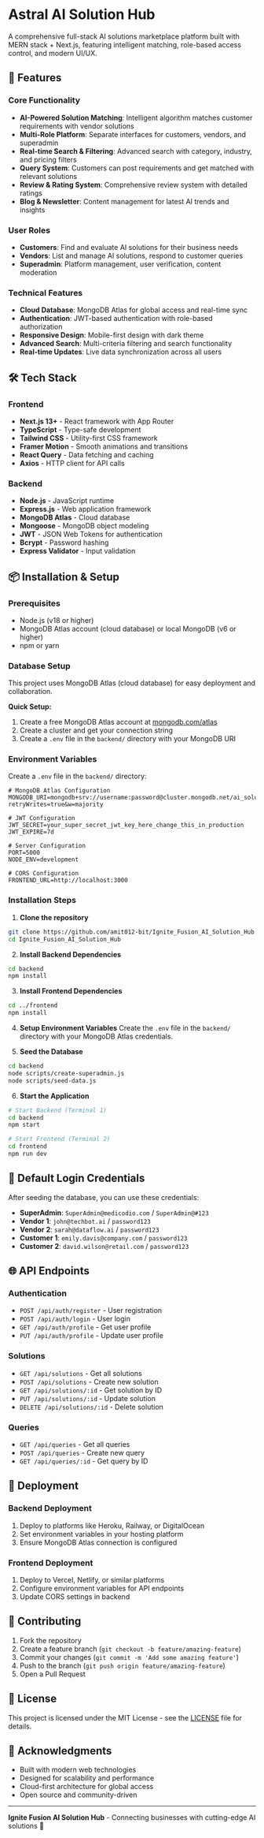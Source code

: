 # Astral AI Solution Hub

A comprehensive full-stack AI solutions marketplace platform built with MERN stack + Next.js, featuring intelligent matching, role-based access control, and modern UI/UX.

## 🚀 Features

### Core Functionality
- **AI-Powered Solution Matching**: Intelligent algorithm matches customer requirements with vendor solutions
- **Multi-Role Platform**: Separate interfaces for customers, vendors, and superadmin
- **Real-time Search & Filtering**: Advanced search with category, industry, and pricing filters
- **Query System**: Customers can post requirements and get matched with relevant solutions
- **Review & Rating System**: Comprehensive review system with detailed ratings
- **Blog & Newsletter**: Content management for latest AI trends and insights

### User Roles
- **Customers**: Find and evaluate AI solutions for their business needs
- **Vendors**: List and manage AI solutions, respond to customer queries
- **Superadmin**: Platform management, user verification, content moderation

### Technical Features
- **Cloud Database**: MongoDB Atlas for global access and real-time sync
- **Authentication**: JWT-based authentication with role-based authorization
- **Responsive Design**: Mobile-first design with dark theme
- **Advanced Search**: Multi-criteria filtering and search functionality
- **Real-time Updates**: Live data synchronization across all users

## 🛠️ Tech Stack

### Frontend
- **Next.js 13+** - React framework with App Router
- **TypeScript** - Type-safe development
- **Tailwind CSS** - Utility-first CSS framework
- **Framer Motion** - Smooth animations and transitions
- **React Query** - Data fetching and caching
- **Axios** - HTTP client for API calls

### Backend
- **Node.js** - JavaScript runtime
- **Express.js** - Web application framework
- **MongoDB Atlas** - Cloud database
- **Mongoose** - MongoDB object modeling
- **JWT** - JSON Web Tokens for authentication
- **Bcrypt** - Password hashing
- **Express Validator** - Input validation

## 📦 Installation & Setup

### Prerequisites
- Node.js (v18 or higher)
- MongoDB Atlas account (cloud database) or local MongoDB (v6 or higher)
- npm or yarn

### Database Setup
This project uses MongoDB Atlas (cloud database) for easy deployment and collaboration.

**Quick Setup:**
1. Create a free MongoDB Atlas account at [mongodb.com/atlas](https://www.mongodb.com/atlas)
2. Create a cluster and get your connection string
3. Create a `.env` file in the `backend/` directory with your MongoDB URI

### Environment Variables
Create a `.env` file in the `backend/` directory:
```env
# MongoDB Atlas Configuration
MONGODB_URI=mongodb+srv://username:password@cluster.mongodb.net/ai_solutions_marketplace?retryWrites=true&w=majority

# JWT Configuration
JWT_SECRET=your_super_secret_jwt_key_here_change_this_in_production
JWT_EXPIRE=7d

# Server Configuration
PORT=5000
NODE_ENV=development

# CORS Configuration
FRONTEND_URL=http://localhost:3000
```

### Installation Steps

1. **Clone the repository**
```bash
git clone https://github.com/amit012-bit/Ignite_Fusion_AI_Solution_Hub.git
cd Ignite_Fusion_AI_Solution_Hub
```

2. **Install Backend Dependencies**
```bash
cd backend
npm install
```

3. **Install Frontend Dependencies**
```bash
cd ../frontend
npm install
```

4. **Setup Environment Variables**
Create the `.env` file in the `backend/` directory with your MongoDB Atlas credentials.

5. **Seed the Database**
```bash
cd backend
node scripts/create-superadmin.js
node scripts/seed-data.js
```

6. **Start the Application**
```bash
# Start Backend (Terminal 1)
cd backend
npm start

# Start Frontend (Terminal 2)
cd frontend
npm run dev
```

## 🔑 Default Login Credentials

After seeding the database, you can use these credentials:

- **SuperAdmin**: `SuperAdmin@medicodio.com` / `SuperAdmin@#123`
- **Vendor 1**: `john@techbot.ai` / `password123`
- **Vendor 2**: `sarah@dataflow.ai` / `password123`
- **Customer 1**: `emily.davis@company.com` / `password123`
- **Customer 2**: `david.wilson@retail.com` / `password123`

## 🌐 API Endpoints

### Authentication
- `POST /api/auth/register` - User registration
- `POST /api/auth/login` - User login
- `GET /api/auth/profile` - Get user profile
- `PUT /api/auth/profile` - Update user profile

### Solutions
- `GET /api/solutions` - Get all solutions
- `POST /api/solutions` - Create new solution
- `GET /api/solutions/:id` - Get solution by ID
- `PUT /api/solutions/:id` - Update solution
- `DELETE /api/solutions/:id` - Delete solution

### Queries
- `GET /api/queries` - Get all queries
- `POST /api/queries` - Create new query
- `GET /api/queries/:id` - Get query by ID

## 🚀 Deployment

### Backend Deployment
1. Deploy to platforms like Heroku, Railway, or DigitalOcean
2. Set environment variables in your hosting platform
3. Ensure MongoDB Atlas connection is configured

### Frontend Deployment
1. Deploy to Vercel, Netlify, or similar platforms
2. Configure environment variables for API endpoints
3. Update CORS settings in backend

## 🤝 Contributing

1. Fork the repository
2. Create a feature branch (`git checkout -b feature/amazing-feature`)
3. Commit your changes (`git commit -m 'Add some amazing feature'`)
4. Push to the branch (`git push origin feature/amazing-feature`)
5. Open a Pull Request

## 📄 License

This project is licensed under the MIT License - see the [LICENSE](LICENSE) file for details.

## 🙏 Acknowledgments

- Built with modern web technologies
- Designed for scalability and performance
- Cloud-first architecture for global access
- Open source and community-driven

---

**Ignite Fusion AI Solution Hub** - Connecting businesses with cutting-edge AI solutions 🚀
